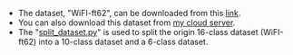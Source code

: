 * The dataset, "WiFI-ft62", can be downloaded from this [link](https://pan.baidu.com/s/1JPqWY0-UPUT-sC-D9C6Rkg?pwd=xl66).
* You can also download this dataset from [my cloud server](https://cloud.xulai.work/Datasets/WiFi_ft62).
* The "[split_dataset.py](./split_dataset.py)" is used to split the origin 16-class dataset (WiFI-ft62) into a 10-class dataset and a 6-class dataset.

